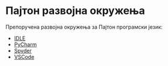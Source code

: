 # Пајтон развојна окружења

Препоручена развојна окружења за Пајтон програмски језик:
* [IDLE]
* [PyCharm]
* [Spyder]
* [VSCode]

[IDLE]: ./IDLE.md
[PyCharm]: ./PyCharm.md
[Spyder]: ./Spyder.md
[VSCode]: ./VSCode.md
